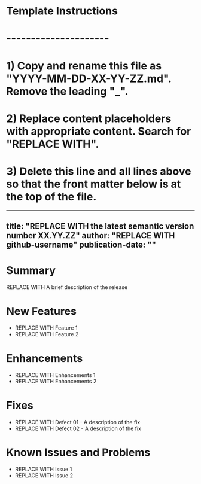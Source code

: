 # Template Instructions
# ---------------------
# 1) Copy and rename this file as "YYYY-MM-DD-XX-YY-ZZ.md". Remove the leading "_".
# 2) Replace content placeholders with appropriate content. Search for "REPLACE WITH".
# 3) Delete this line and all lines above so that the front matter below is at the top of the file.
---
title: "REPLACE WITH the latest semantic version number XX.YY.ZZ"
author: "REPLACE WITH github-username"
publication-date: "<YYYY-MM-DD>"
---

# Summary

REPLACE WITH A brief description of the release

# New Features

- REPLACE WITH Feature 1
- REPLACE WITH Feature 2

# Enhancements

- REPLACE WITH Enhancements 1
- REPLACE WITH Enhancements 2

# Fixes

- REPLACE WITH Defect 01 - A description of the fix
- REPLACE WITH Defect 02 - A description of the fix

# Known Issues and Problems

- REPLACE WITH Issue 1
- REPLACE WITH Issue 2

